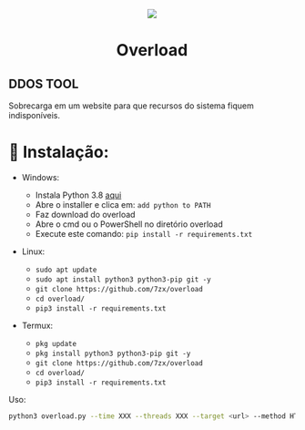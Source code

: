 <p align="center">
  <img src="https://raw.githubusercontent.com/tanjilk/overload/main/img/imgshow.png">
</p>
<h1 align="center">Overload</h1>  


## DDOS TOOL
Sobrecarga em um website para que recursos do sistema fiquem indisponíveis.

# 🌙 Instalação:
* Windows:
  * Instala Python 3.8 [aqui](https://www.python.org/downloads/release/python-38)
  * Abre o installer e clica em: `add python to PATH`
  * Faz download do overload
  * Abre o cmd ou o PowerShell no diretório overload
  * Execute este comando: `pip install -r requirements.txt`

* Linux:
  * `sudo apt update`
  * `sudo apt install python3 python3-pip git -y`
  * `git clone https://github.com/7zx/overload`
  * `cd overload/`
  * `pip3 install -r requirements.txt`

* Termux:
  * `pkg update`
  * `pkg install python3 python3-pip git -y`
  * `git clone https://github.com/7zx/overload`
  * `cd overload/`
  * `pip3 install -r requirements.txt`

Uso:

```sh
python3 overload.py --time XXX --threads XXX --target <url> --method HTTP
```
